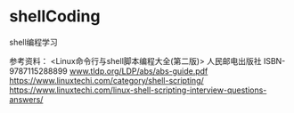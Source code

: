 # shellCoding
shell编程学习

参考资料：
<Linux命令行与shell脚本编程大全(第二版)> 人民邮电出版社  ISBN-9787115288899
www.tldp.org/LDP/abs/abs-guide.pdf
https://www.linuxtechi.com/category/shell-scripting/
https://www.linuxtechi.com/linux-shell-scripting-interview-questions-answers/
